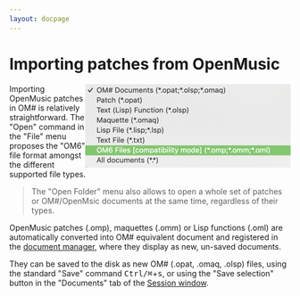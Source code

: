 ```yaml
---
layout: docpage
---
```


# Importing patches from OpenMusic 

<img src="import-from-om_img/om6-types.png" align="right"> 

Importing OpenMusic patches in OM# is relatively straightforward.
The "Open" command in the "File" menu proposes the "OM6" file format amongst the different supported file types.

> The "Open Folder" menu also allows to open a whole set of patches or OM#/OpenMsic documents at the same time, regardless of their types.

OpenMusic patches (.omp), maquettes (.omm) or Lisp functions (.oml) are automatically converted into OM# equivalent document and registered in the [document manager](doc-management), where they display as new, un-saved documents. 

They can be saved to the disk as new OM# (.opat, .omaq, .olsp) files, using the standard "Save" command <kbd>Ctrl/⌘</kbd>+<kbd>s</kbd>, or using the "Save selection" button in the "Documents" tab of the [Session window](session#the-document-tab).
